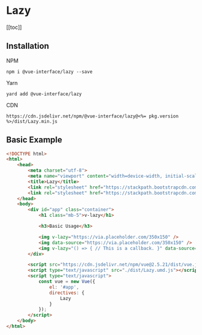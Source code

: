 # Lazy

[[toc]]

## Installation

NPM

    npm i @vue-interface/lazy --save

Yarn

    yard add @vue-interface/lazy

CDN

    https://cdn.jsdelivr.net/npm/@vue-interface/lazy@<%= pkg.version %>/dist/Lazy.min.js

## Basic Example

``` html
<!DOCTYPE html>
<html>
    <head>
        <meta charset="utf-8">
        <meta name="viewport" content="width=device-width, initial-scale=1, shrink-to-fit=no">
        <title>Lazy</title>
        <link rel="stylesheet" href="https://stackpath.bootstrapcdn.com/bootstrap/4.2.1/css/bootstrap-reboot.min.css">
        <link rel="stylesheet" href="https://stackpath.bootstrapcdn.com/bootstrap/4.2.1/css/bootstrap-grid.min.css">
    </head>
    <body>
        <div id="app" class="container">
            <h1 class="mb-5">v-lazy</h1>

            <h3>Basic Usage</h3>

            <img v-lazy="https://via.placeholder.com/350x150" />
            <img data-source="https://via.placeholder.com/350x150" />
            <img v-lazy="() => { // This is a callback. }" data-source="https://via.placeholder.com/350x150" />
        </div>

        <script src="https://cdn.jsdelivr.net/npm/vue@2.5.21/dist/vue.js"></script>
        <script type="text/javascript" src="./dist/Lazy.umd.js"></script>
        <script type="text/javascript">
            const vue = new Vue({
                el: '#app',
                directives: {
                    Lazy
                }
            });
        </script>
    </body>
</html>
```